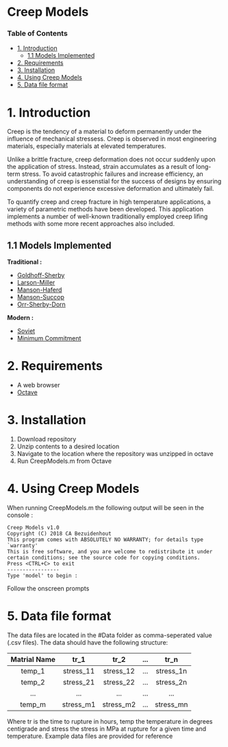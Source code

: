 # Creep Models
### Table of Contents
- [1. Introduction](#1-introduction)
  - [1.1 Models Implemented](#11-models-implemented)
- [2. Requirements](#2-requirements)
- [3. Installation](#3-installation)
- [4. Using Creep Models](#4-using-creep-models)
- [5. Data file format](#5-data-file-format)

# 1. Introduction
Creep is the tendency of a material to deform permanently under the influence of mechanical stressess. Creep is observed in most engineering materials, especially materials at elevated temperatures.

Unlike a brittle fracture, creep deformation does not occur suddenly upon the application of stress. Instead, strain accumulates as a result of long-term stress. To avoid catastrophic failures and increase efficiency, an understanding of creep is essenstial for the success of designs by ensuring components do not experience excessive deformation and ultimately fail.

To quantify creep and creep fracture in high temperature applications, a variety of parametric methods have been developed. This application implements a number of well-known traditionally employed creep lifing methods with some more recent approaches also included.

## 1.1 Models Implemented
**Traditional :**
- [Goldhoff-Sherby](https://github.com/cabezuidenhout/creep-models/wiki/Goldhoff-Sherby)
- [Larson-Miller](https://github.com/cabezuidenhout/creep-models/wiki/Larson-Miller)
- [Manson-Haferd](https://github.com/cabezuidenhout/creep-models/wiki/Manson-Haferd)
- [Manson-Succop](https://github.com/cabezuidenhout/creep-models/wiki/Manson-Succop)
- [Orr-Sherby-Dorn](https://github.com/cabezuidenhout/creep-models/wiki/Orr-Sherby-Dorn)

**Modern :**
- [Soviet](https://github.com/cabezuidenhout/creep-models/wiki/Soviet)
- [Minimum Commitment](https://github.com/cabezuidenhout/creep-models/wiki/Minimum-Commitment)

# 2. Requirements
* A web browser
* [Octave](https://www.gnu.org/software/octave/)
  
# 3. Installation

1. Download repository
2. Unzip contents to a desired location
3. Navigate to the location where the repository was unzipped in octave
4. Run CreepModels.m from Octave

# 4. Using Creep Models

When running CreepModels.m the following output will be seen in the console :

```text
Creep Models v1.0
Copyright (C) 2018 CA Bezuidenhout
This program comes with ABSOLUTELY NO WARRANTY; for details type `warranty'
This is free software, and you are welcome to redistribute it under certain conditions; see the source code for copying conditions.
Press <CTRL+C> to exit
-----------------
Type 'model' to begin :
```

Follow the onscreen prompts

# 5. Data file format
The data files are located in the #Data folder as comma-seperated value (.csv files). The data should have the following structure:


| Matrial Name  | tr_1      | tr_2      | ...   | tr_n      |
|:-------------:|:---------:|:---------:|:-----:|:---------:|
| temp_1        |stress_11  |stress_12  | ...   | stress_1n |
| temp_2        |stress_21  |stress_22  | ...   | stress_2n |
| ...           |...        |...        | ...   | ...       |
| temp_m        |stress_m1  |stress_m2  | ...   | stress_mn |

Where tr is the time to rupture in hours, temp the temperature in degrees centigrade and stress the stress in MPa at rupture for a given time and temperature.
Example data files are provided for reference
